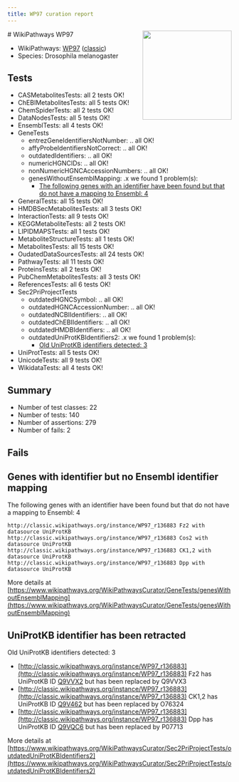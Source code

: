 ```yaml
---
title: WP97 curation report
---
```


<img style="float: right; width: 200px" src="https://upload.wikimedia.org/wikipedia/commons/thumb/8/83/Wplogo_with_text_500.png/640px-Wplogo_with_text_500.png" />
# WikiPathways WP97

* WikiPathways: [WP97](https://wikipathways.org/pathways/WP97) ([classic](https://classic.wikipathways.org/instance/WP97))
* Species: Drosophila melanogaster
## Tests
* CASMetabolitesTests: all 2 tests OK!
* ChEBIMetabolitesTests: all 5 tests OK!
* ChemSpiderTests: all 2 tests OK!
* DataNodesTests: all 5 tests OK!
* EnsemblTests: all 4 tests OK!
* GeneTests
    * entrezGeneIdentifiersNotNumber: .. all OK!
    * affyProbeIdentifiersNotCorrect: .. all OK!
    * outdatedIdentifiers: .. all OK!
    * numericHGNCIDs: .. all OK!
    * nonNumericHGNCAccessionNumbers: .. all OK!
    * genesWithoutEnsemblMapping: .x we found 1 problem(s):
        * [The following genes with an identifier have been found but that do not have a mapping to Ensembl: 4](#40286d86)
* GeneralTests: all 15 tests OK!
* HMDBSecMetabolitesTests: all 3 tests OK!
* InteractionTests: all 9 tests OK!
* KEGGMetaboliteTests: all 2 tests OK!
* LIPIDMAPSTests: all 1 tests OK!
* MetaboliteStructureTests: all 1 tests OK!
* MetabolitesTests: all 15 tests OK!
* OudatedDataSourcesTests: all 24 tests OK!
* PathwayTests: all 11 tests OK!
* ProteinsTests: all 2 tests OK!
* PubChemMetabolitesTests: all 3 tests OK!
* ReferencesTests: all 6 tests OK!
* Sec2PriProjectTests
    * outdatedHGNCSymbol: .. all OK!
    * outdatedHGNCAccessionNumber: .. all OK!
    * outdatedNCBIIdentifiers: .. all OK!
    * outdatedChEBIIdentifiers: .. all OK!
    * outdatedHMDBIdentifiers: .. all OK!
    * outdatedUniProtKBIdentifiers2: .x we found 1 problem(s):
        * [Old UniProtKB identifiers detected: 3](#8da302ca)
* UniProtTests: all 5 tests OK!
* UnicodeTests: all 9 tests OK!
* WikidataTests: all 4 tests OK!


## Summary

* Number of test classes: 22
* Number of tests: 140
* Number of assertions: 279
* Number of fails: 2

## Fails

<a name="40286d86" />

## Genes with identifier but no Ensembl identifier mapping

The following genes with an identifier have been found but that do not have a mapping to Ensembl: 4
```
http://classic.wikipathways.org/instance/WP97_r136883 Fz2 with datasource UniProtKB
http://classic.wikipathways.org/instance/WP97_r136883 Cos2 with datasource UniProtKB
http://classic.wikipathways.org/instance/WP97_r136883 CK1,2 with datasource UniProtKB
http://classic.wikipathways.org/instance/WP97_r136883 Dpp with datasource UniProtKB
```

More details at [https://www.wikipathways.org/WikiPathwaysCurator/GeneTests/genesWithoutEnsemblMapping](https://www.wikipathways.org/WikiPathwaysCurator/GeneTests/genesWithoutEnsemblMapping)

<a name="8da302ca" />

## UniProtKB identifier has been retracted

Old UniProtKB identifiers detected: 3

* [http://classic.wikipathways.org/instance/WP97_r136883](http://classic.wikipathways.org/instance/WP97_r136883) Fz2 has UniProtKB ID [Q9VVX2](https://bioregistry.io/Q9VVX2) but has been replaced by Q9VVX3
* [http://classic.wikipathways.org/instance/WP97_r136883](http://classic.wikipathways.org/instance/WP97_r136883) CK1,2 has UniProtKB ID [Q9V462](https://bioregistry.io/Q9V462) but has been replaced by O76324
* [http://classic.wikipathways.org/instance/WP97_r136883](http://classic.wikipathways.org/instance/WP97_r136883) Dpp has UniProtKB ID [Q9VQC6](https://bioregistry.io/Q9VQC6) but has been replaced by P07713


More details at [https://www.wikipathways.org/WikiPathwaysCurator/Sec2PriProjectTests/outdatedUniProtKBIdentifiers2](https://www.wikipathways.org/WikiPathwaysCurator/Sec2PriProjectTests/outdatedUniProtKBIdentifiers2)

